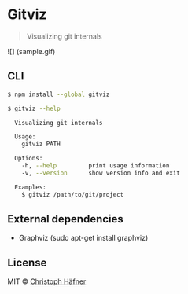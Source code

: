 # Gitviz

>  Visualizing git internals

![] (sample.gif)

## CLI

```sh
$ npm install --global gitviz
```

```sh
$ gitviz --help

  Visualizing git internals

  Usage:
    gitviz PATH

  Options:
    -h, --help         print usage information
    -v, --version      show version info and exit

  Examples:
    $ gitviz /path/to/git/project
```

## External dependencies
 * Graphviz (sudo apt-get install graphviz)

## License

MIT © [Christoph Häfner](http://christophhaefner.de)

